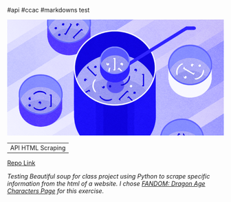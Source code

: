 #api
#ccac
#markdowns test

![python documentation](soup2.png "soup docs")

<table>
    <tr>
        <td>API HTML Scraping</td>
    </tr>
  
</table>


[Repo Link](https://github.com/springrat/python2/blob/master/bsoup_test.py "Repo")

<em>Testing Beautiful soup for class project using Python to scrape specific information from the html of a website. I chose
[FANDOM: Dragon Age Characters Page](https://dragonage.fandom.com/wiki/Category:Characters "DA Characters") for this exercise.</em>



